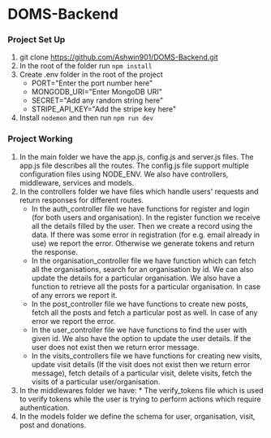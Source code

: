 # DOMS-Backend

### Project Set Up

1.  git clone https://github.com/Ashwin901/DOMS-Backend.git
2.  In the root of the folder run `npm install`
3.  Create .env folder in the root of the project
    <ul>
        <li>PORT="Enter the port number here"</li>
        <li>MONGODB_URI="Enter MongoDB URI"</li>
        <li>SECRET="Add any random string here"</li>
        <li>STRIPE_API_KEY="Add the stripe key here"</li>
    </ul>
4.  Install `nodemon` and then run `npm run dev`

### Project Working

1. In the main folder we have the app.js, config.js and server.js files. The app.js file describes
   all the routes. The config.js file support  multiple configuration files using NODE_ENV. We also 
   have controllers, middleware, services and models.
2. In the controllers folder we have files which handle users' requests and return responses for different routes.
    * In the auth_controller file we have functions for register and login (for both users and organisation). 
      In the register function we receive all the details filled by the user. Then we create a record using the data.
      If there was some error in registration (for e.g. email already in use) we report the error. Otherwise we 
      generate tokens and return the response.
    * In the organisation_controller file we have function which can fetch all the organisations, search for an 
      organisation by id. We can also update the details for a particular organisation. We also have a function 
      to retrieve all the posts for a particular organisation. In case of any errors we report it.
    * In the post_controller file we have functions to create new posts, fetch all the posts and fetch a 
      particular post as well. In case of any error we report the error.
    * In the user_controller file we have functions to find the user with given id. We also have the option 
      to update the user details. If the user does not exist then we return error message.
    * In the visits_controllers file we have functions for creating new visits, update visit details 
      (If the visit does not exist then we return error message), fetch details of a particular visit,
      delete visits, fetch the visits of a particular user/organisation.    
 3.   In the middlewares folder we have:
    * The verify_tokens file which is used to verify tokens while the user is trying to perform actions which require authentication.
 4. In the models folder we define the schema for user, organisation, visit, post and donations.
